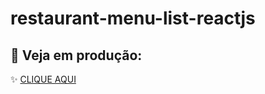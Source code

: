 ﻿# restaurant-menu-list-reactjs
 
 ## :rocket:  Veja em produção: 

✨ [CLIQUE AQUI](https://restaurant-menu-list-react-n4i5tgknj-ecilialarissas-projects.vercel.app/)
